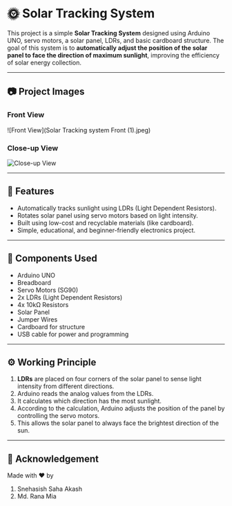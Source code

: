 # 🌞 Solar Tracking System

This project is a simple **Solar Tracking System** designed using Arduino UNO, servo motors, a solar panel, LDRs, and basic cardboard structure. The goal of this system is to **automatically adjust the position of the solar panel to face the direction of maximum sunlight**, improving the efficiency of solar energy collection.

---

## 📷 Project Images

### Front View
![Front View](Solar Tracking system Front (1).jpeg)

### Close-up View
![Close-up View](./WhatsApp%20Image%202025-07-06%20at%2012.22.27%20AM%20(1).jpeg)

---

## 🔧 Features

- Automatically tracks sunlight using LDRs (Light Dependent Resistors).
- Rotates solar panel using servo motors based on light intensity.
- Built using low-cost and recyclable materials (like cardboard).
- Simple, educational, and beginner-friendly electronics project.

---

## 🧰 Components Used

- Arduino UNO
- Breadboard
- Servo Motors (SG90)
- 2x LDRs (Light Dependent Resistors)
- 4x 10kΩ Resistors
- Solar Panel
- Jumper Wires
- Cardboard for structure
- USB cable for power and programming

---

## ⚙️ Working Principle

1. **LDRs** are placed on four corners of the solar panel to sense light intensity from different directions.
2. Arduino reads the analog values from the LDRs.
3. It calculates which direction has the most sunlight.
4. According to the calculation, Arduino adjusts the position of the panel by controlling the servo motors.
5. This allows the solar panel to always face the brightest direction of the sun.

---

## 🙌 Acknowledgement

Made with ❤️ by 
1. Snehasish Saha Akash 
2. Md. Rana Mia


